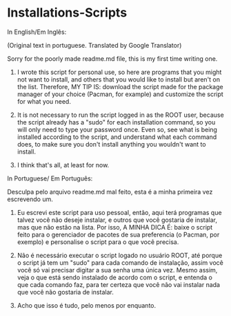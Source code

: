 # Installations-Scripts

In English/Em Inglês:

(Original text in portuguese. Translated by Google Translator)

Sorry for the poorly made readme.md file, this is my first time writing one.

1. I wrote this script for personal use, so here are programs that you might not want to install, and others that you would like to install but aren't on the list. Therefore, MY TIP IS: download the script made for the package manager of your choice (Pacman, for example) and customize the script for what you need.

2. It is not necessary to run the script logged in as the ROOT user, because the script already has a "sudo" for each installation command, so you will only need to type your password once. Even so, see what is being installed according to the script, and understand what each command does, to make sure you don't install anything you wouldn't want to install.

3. I think that's all, at least for now.



In Portuguese/ Em Português:

Desculpa pelo arquivo readme.md mal feito, esta é a minha primeira vez escrevendo um.

1. Eu escrevi este script para uso pessoal, então, aqui terá programas que talvez você não deseje instalar, e outros que você gostaria de instalar, mas que não estão na lista. Por isso, A MINHA DICA É: baixe o script feito para o gerenciador de pacotes de sua preferencia (o Pacman, por exemplo) e personalise o script para o que você precisa.

2. Não é necessário executar o script logado no usuário ROOT, até porque o script já tem um "sudo" para cada comando de instalação, assim você você só vai precisar digitar a sua senha uma única vez. Mesmo assim, veja o que está sendo instalado de acordo com o script, e entenda o que cada comando faz, para ter certeza que você não vai instalar nada que você não gostaria de instalar.

3. Acho que isso é tudo, pelo menos por enquanto.

